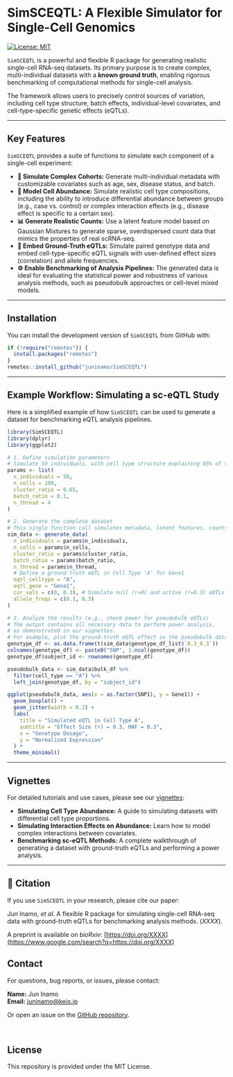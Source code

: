 
# SimSCEQTL: A Flexible Simulator for Single-Cell Genomics

[![License: MIT](https://img.shields.io/badge/License-MIT-yellow.svg)](https://opensource.org/licenses/MIT)

`SimSCEQTL` is a powerful and flexible R package for generating realistic single-cell RNA-seq datasets. Its primary purpose is to create complex, multi-individual datasets with a **known ground truth**, enabling rigorous benchmarking of computational methods for single-cell analysis.

The framework allows users to precisely control sources of variation, including cell type structure, batch effects, individual-level covariates, and cell-type-specific genetic effects (eQTLs).

---

## Key Features

`SimSCEQTL` provides a suite of functions to simulate each component of a single-cell experiment:

-   **🧬 Simulate Complex Cohorts:** Generate multi-individual metadata with customizable covariates such as age, sex, disease status, and batch.
-   **🔬 Model Cell Abundance:** Simulate realistic cell type compositions, including the ability to introduce differential abundance between groups (e.g., case vs. control) or complex interaction effects (e.g., disease effect is specific to a certain sex).
-   **📊 Generate Realistic Counts:** Use a latent feature model based on Gaussian Mixtures to generate sparse, overdispersed count data that mimics the properties of real scRNA-seq.
-   **🔗 Embed Ground-Truth eQTLs:** Simulate paired genotype data and embed cell-type-specific eQTL signals with user-defined effect sizes (correlation) and allele frequencies.
-   **⚙️ Enable Benchmarking of Analysis Pipelines:** The generated data is ideal for evaluating the statistical power and robustness of various analysis methods, such as pseudobulk approaches or cell-level mixed models.

---

## Installation

You can install the development version of `SimSCEQTL` from GitHub with:

```r
if (!require("remotes")) {
  install.packages("remotes")
}
remotes::install_github("juninamo/SimSCEQTL")
```

-----

## Example Workflow: Simulating a sc-eQTL Study

Here is a simplified example of how `SimSCEQTL` can be used to generate a dataset for benchmarking eQTL analysis pipelines.

```r
library(SimSCEQTL)
library(dplyr)
library(ggplot2)

# 1. Define simulation parameters
# Simulate 50 individuals, with cell type structure explaining 65% of variance
params <- list(
  n_individuals = 50,
  n_cells = 100,
  cluster_ratio = 0.65,
  batch_ratio = 0.1,
  n_thread = 4
)

# 2. Generate the complete dataset
# This single function call simulates metadata, latent features, counts, and genotypes.
sim_data <- generate_data(
  n_individuals = params$n_individuals,
  n_cells = params$n_cells,
  cluster_ratio = params$cluster_ratio,
  batch_ratio = params$batch_ratio,
  n_thread = params$n_thread,
  # Define a ground-truth eQTL in Cell Type 'A' for Gene1
  eqtl_celltype = "A",
  eqtl_gene = "Gene1",
  cor_vals = c(0, 0.3), # Simulate null (r=0) and active (r=0.3) eQTLs
  allele_freqs = c(0.1, 0.3)
)

# 3. Analyze the results (e.g., check power for pseudobulk eQTLs)
# The output contains all necessary data to perform power analysis,
# as demonstrated in our vignettes.
# For example, plot the ground-truth eQTL effect in the pseudobulk data.
genotype_df <- as.data.frame(t(sim_data$genotype_df_list$`0.3_0.3`))
colnames(genotype_df) <- paste0("SNP", 1:ncol(genotype_df))
genotype_df$subject_id <- rownames(genotype_df)

pseudobulk_data <- sim_data$bulk_df %>%
  filter(cell_type == "A") %>%
  left_join(genotype_df, by = "subject_id")

ggplot(pseudobulk_data, aes(x = as.factor(SNP1), y = Gene1)) +
  geom_boxplot() +
  geom_jitter(width = 0.2) +
  labs(
    title = "Simulated eQTL in Cell Type A",
    subtitle = "Effect Size (r) = 0.3, MAF = 0.3",
    x = "Genotype Dosage",
    y = "Normalized Expression"
  ) +
  theme_minimal()
```

-----

## Vignettes

For detailed tutorials and use cases, please see our [vignettes](https://github.com/juninamo/SimSCEQTL/tree/master/vignettes):

  * **Simulating Cell Type Abundance:** A guide to simulating datasets with differential cell type proportions.
  * **Simulating Interaction Effects on Abundance:** Learn how to model complex interactions between covariates.
  * **Benchmarking sc-eQTL Methods:** A complete walkthrough of generating a dataset with ground-truth eQTLs and performing a power analysis.

-----

## 📝 Citation

If you use `SimSCEQTL` in your research, please cite our paper:

Jun Inamo, *et al*. A flexible R package for simulating single-cell RNA-seq data with ground-truth eQTLs for benchmarking analysis methods. (*XXXX*).

A preprint is available on *bioRxiv*: [https://doi.org/XXXX](https://www.google.com/search?q=https://doi.org/XXXX)

## Contact

For questions, bug reports, or issues, please contact:

**Name:** Jun Inamo  
**Email:** juninamo@keio.jp

Or open an issue on the [GitHub repository](https://www.google.com/search?q=https://github.com/juninamo/SimSCEQTL/issues).

  

## License

This repository is provided under the MIT License.



